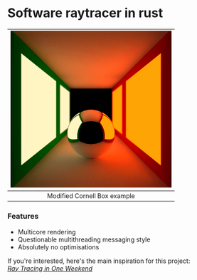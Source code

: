 # Software raytracer in rust


| <img alt="Cornell Box" src="resources/readme/result.png" width="362"/> |
|:----------------------------------------------------------------------:|
|                      Modified Cornell Box example                      |


### Features
* Multicore rendering
* Questionable multithreading messaging style
* Absolutely no optimisations

If you're interested, here's the main inspiration for this project:  
[_Ray Tracing in One Weekend_](https://raytracing.github.io/books/RayTracingInOneWeekend.html)
